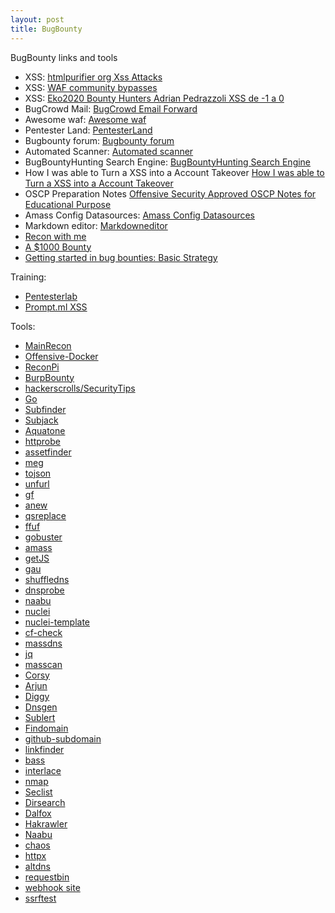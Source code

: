 ```yaml
---
layout: post
title: BugBounty
---
```


BugBounty links and tools

- XSS: [htmlpurifier org Xss Attacks](http://htmlpurifier.org/live/smoketests/xssAttacks.php)
- XSS: [WAF community bypasses](https://github.com/waf-bypass-maker/waf-community-bypasses)
- XSS: [Eko2020 Bounty Hunters Adrian Pedrazzoli XSS de -1 a 0](https://www.youtube.com/watch?v=vTYx4DGu6w8)
- BugCrowd Mail: [BugCrowd Email Forward](https://docs.bugcrowd.com/researchers/participating-in-program/your-bugcrowdninja-email-address/#:~:text=As%20an%20active%20Bugcrowd%20researcher,cases%20is%20required%20for%20testing.)
- Awesome waf: [Awesome waf](https://github.com/0xInfection/Awesome-WAF)
- Pentester Land: [PentesterLand](https://pentester.land/)
- Bugbounty forum: [Bugbounty forum](https://bugbountyforum.com/tools/recon/)
- Automated Scanner: [Automated scanner](https://github.com/0xspade/Automated-Scanner)
- BugBountyHunting Search Engine: [BugBountyHunting Search Engine](https://www.bugbountyhunting.com/)
- How I was able to Turn a XSS into a Account Takeover [How I was able to Turn a XSS into a Account Takeover](https://pullerjsecu.medium.com/how-i-was-able-to-turn-a-xss-into-a-account-takeover-ae0c478640e7)
- OSCP Preparation Notes 
[Offensive Security Approved OSCP Notes for Educational Purpose](https://oscpnotes.infosecsanyam.in/My_OSCP_Preparation_Notes.html)
- Amass Config Datasources: [Amass Config Datasources](https://www.hahwul.com/2020/09/23/amass-go-deep-in-the-sea-with-free-apis/)
- Markdown editor: [Markdowneditor](https://stackedit.io/app#)
- [Recon with me](https://dhiyaneshgeek.github.io/bug/bounty/2020/02/06/recon-with-me/)
- [A $1000 Bounty](https://gauravnarwani.com/a-1000-bounty/)
- [Getting started in bug bounties: Basic Strategy](https://thexssrat.medium.com/getting-started-in-bug-bounties-basic-strategy-e592fb552004)

Training: 
- [Pentesterlab](https://pentesterlab.com/referral/XdNtpQg5-dgPyg)
- [Prompt.ml XSS](http://prompt.ml/)

Tools: 

- [MainRecon](https://github.com/l34r00t/mainRecon)
- [Offensive-Docker](https://github.com/aaaguirrep/offensive-docker)
- [ReconPi](https://github.com/x1mdev/ReconPi)
- [BurpBounty](https://burpbounty.net/)
- [hackerscrolls/SecurityTips](https://github.com/hackerscrolls/SecurityTips)
- [Go](https://github.com/golang)
- [Subfinder](https://github.com/projectdiscovery/subfinder/cmd/subfinder)
- [Subjack](https://github.com/haccer/subjack)
- [Aquatone](https://github.com/michenriksen/aquatone)
- [httprobe](https://github.com/tomnomnom/httprobe)
- [assetfinder](https://github.com/tomnomnom/assetfinder)
- [meg](https://github.com/tomnomnom/meg)
- [tojson](https://github.com/tomnomnom/hacks/tojson)
- [unfurl](https://github.com/tomnomnom/unfurl)
- [gf](https://github.com/tomnomnom/gf)
- [anew](https://github.com/tomnomnom/anew)
- [qsreplace](https://github.com/tomnomnom/qsreplace)
- [ffuf](https://github.com/ffuf/ffuf)
- [gobuster](https://github.com/OJ/gobuster)
- [amass](https://github.com/OWASP/Amass)
- [getJS](https://github.com/003random/getJS)
- [gau](https://github.com/lc/gau)
- [shuffledns](https://github.com/projectdiscovery/shuffledns/cmd/shuffledns)
- [dnsprobe](https://github.com/projectdiscovery/dnsprobe)
- [naabu](https://github.com/projectdiscovery/naabu/cmd/naabu)
- [nuclei](https://github.com/projectdiscovery/nuclei/cmd/nuclei)
- [nuclei-template](https://github.com/projectdiscovery/nuclei-templates)
- [cf-check](https://github.com/dwisiswant0/cf-check)
- [massdns](https://github.com/blechschmidt/massdns)
- [jq](https://stedolan.github.io/jq/)
- [masscan](https://github.com/robertdavidgraham/masscan)
- [Corsy](https://github.com/s0md3v/Corsy)
- [Arjun](https://github.com/s0md3v/Arjun)
- [Diggy](https://github.com/s0md3v/Diggy)
- [Dnsgen](https://github.com/ProjectAnte/dnsgen)
- [Sublert](https://github.com/yassineaboukir/sublert)
- [Findomain](https://github.com/Edu4rdSHL/findomain)
- [github-subdomain](https://raw.githubusercontent.com/gwen001/github-search/master/github-subdomains.py)
- [linkfinder](https://github.com/GerbenJavado/LinkFinder)
- [bass](https://github.com/Abss0x7tbh/bass)
- [interlace](https://github.com/codingo/Interlace)
- [nmap](https://nmap.org)
- [Seclist](https://github.com/danielmiessler/SecList)
- [Dirsearch](https://github.com/maurosoria/dirsearch)
- [Dalfox](https://github.com/hahwul/dalfox)
- [Hakrawler](https://github.com/hakluke/hakrawler)
- [Naabu](https://github.com/projectdiscovery/naabu)
- [chaos](https://github.com/projectdiscovery/chaos-client)
- [httpx](https://github.com/projectdiscovery/httpx)
- [altdns](https://github.com/infosec-au/altdns)
- [requestbin](https://requestbin.com)
- [webhook site](https://webhook.site/)
- [ssrftest](https://ssrftest.com)

